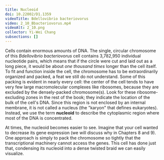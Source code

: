 ```yaml
---
title: Nucleoid
doi: 10.22002/D1.1359
videoTitle: Bdellovibrio bacteriovorus
video: 2_10_Bbacteriovorus.mp4
videoAlt: 2_10.png
collector: Yi-Wei Chang
subsections: []
---
```


Cells contain enormous amounts of DNA. The single, circular chromosome of this *Bdellovibrio bacteriovorus* cell contains 3,782,950 individual nucleotide pairs, which means that if the circle were cut and laid out as a long piece, it would be about *one thousand times* longer than the cell itself. To fit and function inside the cell, the chromosome has to be extraordinarily organized and packed, a feat we still do not understand. Some of this packing is evident in nearly every cell: the center of the cell tends to have very few large macromolecular complexes like ribosomes, because they are excluded by the densely-packed chromosome(s). Look for these ribosome-excluding zones in the rest of the book; they indicate the location of the bulk of the cell's DNA. Since this region is not enclosed by an internal membrane, it is not called a nucleus (the "karyon" that defines eukaryotes). Instead, we use the term **nucleoid** to describe the cytoplasmic region where most of the DNA is concentrated.

At times, the nucleoid becomes easier to see. Imagine that your cell wanted to decrease its gene expression (we will discuss why in Chapters 8 and 9). One approach is simply to pack the chromosome so tightly that the transcriptional machinery cannot access the genes. This cell has done just that, condensing its nucleoid into a dense twisted braid we can easily visualize.

